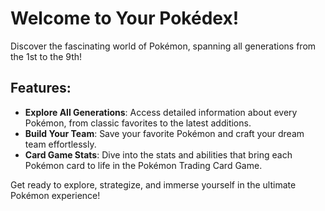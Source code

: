 # Welcome to Your Pokédex!
  
  Discover the fascinating world of Pokémon, spanning all generations from the 1st to the 9th!
  
  ## Features:
  - **Explore All Generations**: Access detailed information about every Pokémon, from classic favorites to the latest additions.
  - **Build Your Team**: Save your favorite Pokémon and craft your dream team effortlessly.
  - **Card Game Stats**: Dive into the stats and abilities that bring each Pokémon card to life in the Pokémon Trading Card Game.
  
  Get ready to explore, strategize, and immerse yourself in the ultimate Pokémon experience!
